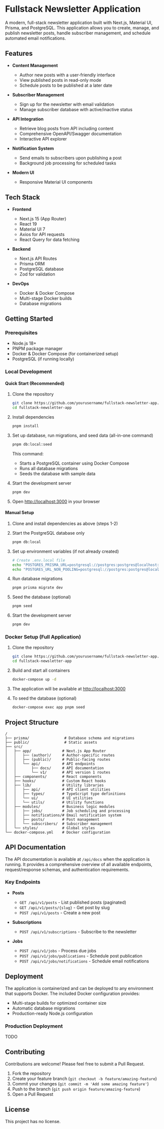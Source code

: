 # Fullstack Newsletter Application

A modern, full-stack newsletter application built with Next.js, Material UI, Prisma, and PostgreSQL. This application allows you to create, manage, and publish newsletter posts, handle subscriber management, and schedule automated email notifications.

## Features

- **Content Management**
  - Author new posts with a user-friendly interface
  - View published posts in read-only mode
  - Schedule posts to be published at a later date

- **Subscriber Management**
  - Sign up for the newsletter with email validation
  - Manage subscriber database with active/inactive status

- **API Integration**
  - Retrieve blog posts from API including content
  - Comprehensive OpenAPI/Swagger documentation
  - Interactive API explorer

- **Notification System**
  - Send emails to subscribers upon publishing a post
  - Background job processing for scheduled tasks

- **Modern UI**
  - Responsive Material UI components

## Tech Stack

- **Frontend**
  - Next.js 15 (App Router)
  - React 19
  - Material UI 7
  - Axios for API requests
  - React Query for data fetching

- **Backend**
  - Next.js API Routes
  - Prisma ORM
  - PostgreSQL database
  - Zod for validation

- **DevOps**
  - Docker & Docker Compose
  - Multi-stage Docker builds
  - Database migrations

## Getting Started

### Prerequisites

- Node.js 18+
- PNPM package manager
- Docker & Docker Compose (for containerized setup)
- PostgreSQL (if running locally)

### Local Development

#### Quick Start (Recommended)

1. Clone the repository
   ```bash
   git clone https://github.com/yourusername/fullstack-newsletter-app.git
   cd fullstack-newsletter-app
   ```

2. Install dependencies
   ```bash
   pnpm install
   ```

3. Set up database, run migrations, and seed data (all-in-one command)
   ```bash
   pnpm db:local:seed
   ```
   This command:
   - Starts a PostgreSQL container using Docker Compose
   - Runs all database migrations
   - Seeds the database with sample data

4. Start the development server
   ```bash
   pnpm dev
   ```

5. Open [http://localhost:3000](http://localhost:3000) in your browser

#### Manual Setup

1. Clone and install dependencies as above (steps 1-2)

2. Start the PostgreSQL database only
   ```bash
   pnpm db:local
   ```

3. Set up environment variables (if not already created)
   ```bash
   # Create .env.local file
   echo "POSTGRES_PRISMA_URL=postgresql://postgres:postgres@localhost:5432/newsletter" > .env.local
   echo "POSTGRES_URL_NON_POOLING=postgresql://postgres:postgres@localhost:5432/newsletter" >> .env.local
   ```

4. Run database migrations
   ```bash
   pnpm prisma migrate dev
   ```

5. Seed the database (optional)
   ```bash
   pnpm seed
   ```

6. Start the development server
   ```bash
   pnpm dev
   ```

### Docker Setup (Full Application)

1. Clone the repository
   ```bash
   git clone https://github.com/yourusername/fullstack-newsletter-app.git
   cd fullstack-newsletter-app
   ```

2. Build and start all containers
   ```bash
   docker-compose up -d
   ```

3. The application will be available at [http://localhost:3000](http://localhost:3000)

4. To seed the database (optional)
   ```bash
   docker-compose exec app pnpm seed
   ```

## Project Structure

```
/
├── prisma/                # Database schema and migrations
├── public/                # Static assets
├── src/
│   ├── app/              # Next.js App Router
│   │   ├── (author)/     # Author-specific routes
│   │   ├── (public)/     # Public-facing routes
│   │   └── api/          # API endpoints
│   │       ├── docs/     # API documentation
│   │       └── v1/       # API version 1 routes
│   ├── components/       # React components
│   ├── hooks/            # Custom React hooks
│   ├── lib/              # Utility libraries
│   │   ├── api/          # API client utilities
│   │   ├── types/        # TypeScript type definitions
│   │   └── ui/           # UI utilities
│   │   └── utils/        # Utility functions
│   ├── modules/          # Business logic modules
│   │   ├── jobs/         # Job scheduling and processing
│   │   ├── notifications/# Email notification system
│   │   ├── posts/        # Post management
│   │   └── subscribers/  # Subscriber management
│   └── styles/           # Global styles
└── docker-compose.yml    # Docker configuration
```

## API Documentation

The API documentation is available at `/api/docs` when the application is running. It provides a comprehensive overview of all available endpoints, request/response schemas, and authentication requirements.

### Key Endpoints

- **Posts**
  - `GET /api/v1/posts` - List published posts (paginated)
  - `GET /api/v1/posts/{slug}` - Get post by slug
  - `POST /api/v1/posts` - Create a new post

- **Subscriptions**
  - `POST /api/v1/subscriptions` - Subscribe to the newsletter

- **Jobs**
  - `POST /api/v1/jobs` - Process due jobs
  - `POST /api/v1/jobs/publications` - Schedule post publication
  - `POST /api/v1/jobs/notifications` - Schedule email notifications

## Deployment

The application is containerized and can be deployed to any environment that supports Docker. The included Docker configuration provides:

- Multi-stage builds for optimized container size
- Automatic database migrations
- Production-ready Node.js configuration

### Production Deployment
TODO

## Contributing

Contributions are welcome! Please feel free to submit a Pull Request.

1. Fork the repository
2. Create your feature branch (`git checkout -b feature/amazing-feature`)
3. Commit your changes (`git commit -m 'Add some amazing feature'`)
4. Push to the branch (`git push origin feature/amazing-feature`)
5. Open a Pull Request

## License

This project has no license.
